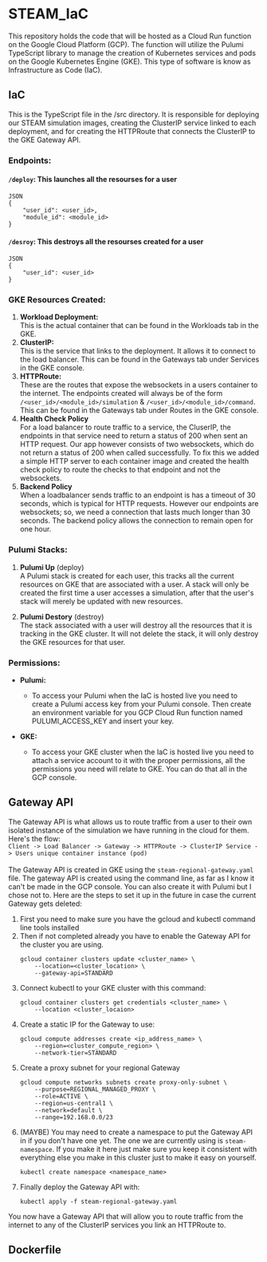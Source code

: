 # STEAM_IaC
This repository holds the code that will be hosted as a Cloud Run function on the Google Cloud Platform (GCP). The function will utilize the Pulumi TypeScript library to manage the creation of Kubernetes services and pods on the Google Kubernetes Engine (GKE). This type of software is know as Infrastructure as Code (IaC). 

## IaC
This is the TypeScript file in the /src directory. It is responsible for deploying our STEAM simulation images, creating the ClusterIP service linked to each deployment, 
and for creating the HTTPRoute that connects the ClusterIP to the GKE Gateway API. 
### Endpoints: 
#### `/deploy`: This launches all the resourses for a user
```
JSON
{
    "user_id": <user_id>,
    "module_id": <module_id>
}
```
#### `/desroy`: This destroys all the resourses created for a user 
```
JSON
{
    "user_id": <user_id>
}
```

### GKE Resources Created: 
1) **Workload Deployment:** <br>
This is the actual container that can be found in the Workloads tab in the GKE. 
2) **ClusterIP:** <br>
This is the service that links to the deployment. It allows it to connect to the load balancer. This can be found in the Gateways tab under Services in the GKE console. 
3) **HTTPRoute:** <br>
These are the routes that expose the websockets in a users container to the internet. The endpoints created will always be of the form `/<user_id>/<module_id>/simulation` & `/<user_id>/<module_id>/command`. This can be found in the Gateways tab under Routes in the GKE console. 
4) **Health Check Policy** <br>
For a load balancer to route traffic to a service, the CluserIP, the endpoints in that service need to return a status of 200 when sent an HTTP request. Our app however consists of two websockets, which do not return a status of 200 when called successfully. To fix this we added a simple HTTP server to each container image and created the health check policy to route the checks to that endpoint and not the websockets. 
5) **Backend Policy** <br> 
When a loadbalancer sends traffic to an endpoint is has a timeout of 30 seconds, which is typical for HTTP requests. However our endpoints are websockets; so, we need a connection that lasts much longer than 30 seconds. The backend policy allows the connection to remain open for one hour. 

### Pulumi Stacks: 
1) **Pulumi Up** (deploy) <br>
A Pulumi stack is created for each user, this tracks all the current resources on GKE that are associated with a user. A stack will only be created the first time a user accesses a simulation, after that the user's stack will merely be updated with new resources.

2) **Pulumi Destory** (destroy) <br> 
The stack associated with a user will destroy all the resources that it is tracking in the GKE cluster. It will not delete the stack, it will only destroy the GKE resources for that user. 

### Permissions: 
* **Pulumi:**
    * To access your Pulumi when the IaC is hosted live you need to create a Pulumi access key from your Pulumi console. Then create an environment variable for you GCP Cloud Run function named PULUMI_ACCESS_KEY and insert your key. 

* **GKE:** 
    * To access your GKE cluster when the IaC is hosted live you need to attach a service account to it with the proper permissions, all the permissions you need will relate to GKE. You can do that all in the GCP console. 

## Gateway API
The Gateway API is what allows us to route traffic from a user to their own isolated instance of the simulation we have running in the cloud for them. Here's the flow:<br> 
`Client -> Load Balancer -> Gateway -> HTTPRoute -> ClusterIP Service -> Users unique container instance (pod)` <br><br>
The Gateway API is created in GKE using the `steam-regional-gateway.yaml` file. The gateway API is created using the command line, as far as I know it can't be made in the GCP console. 
You can also create it with Pulumi but I chose not to. Here are the steps to set it up in the future in case the current Gateway gets deleted: 
1. First you need to make sure you have the gcloud and kubectl command line tools installed 
2. Then if not completed already you have to enable the Gateway API for the cluster you are using. 
    ```
    gcloud container clusters update <cluster_name> \
        --location=<cluster_location> \
        --gateway-api=STANDARD 
    ```
3. Connect kubectl to your GKE cluster with this command: <br>
    ```
    gcloud container clusters get credentials <cluster_name> \
        --location <cluster_locaion> 
    ```
4. Create a static IP for the Gateway to use: <br>
    ```
    gcloud compute addresses create <ip_address_name> \
        --region=<cluster_compute_region> \
        --network-tier=STANDARD
    ```
5. Create a proxy subnet for your regional Gateway <br>
    ```
    gcloud compute networks subnets create proxy-only-subnet \
        --purpose=REGIONAL_MANAGED_PROXY \
        --role=ACTIVE \
        --region=us-central1 \
        --network=default \
        --range=192.168.0.0/23
    ```
6. (MAYBE) You may need to create a namespace to put the Gateway API in if you don't have one yet. The one we are currently using is `steam-namespace`. If you make it here just make sure you keep it consistent 
with everything else you make in this cluster just to make it easy on yourself. <br>
    ```
    kubectl create namespace <namespace_name>
    ```
7. Finally deploy the Gateway API with: <br>
    ```
    kubectl apply -f steam-regional-gateway.yaml
    ```
You now have a Gateway API that will allow you to route traffic from the internet to any of the ClusterIP services you link an HTTPRoute to. 

## Dockerfile